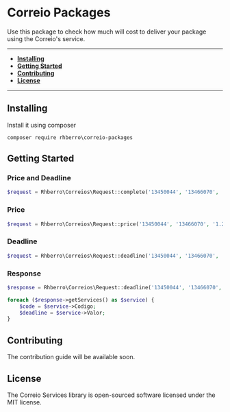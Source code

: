# Correio Packages

Use this package to check how much will cost to deliver your package using the Correio's service.

---

- [**Installing**](#installing)
- [**Getting Started**](#getting-started)
- [**Contributing**](#contributing)
- [**License**](#license)

---

## Installing

Install it using composer

```
composer require rhberro\correio-packages
```

## Getting Started

### Price and Deadline

```php
$request = Rhberro\Correios\Request::complete('13450044', '13466070', '1.2', '16', '21.8', '15.0', '15.0', '40010');
```

### Price

```php
$request = Rhberro\Correios\Request::price('13450044', '13466070', '1.2', '16', '21.8', '15.0', '15.0', '40010');
```

### Deadline

```php
$request = Rhberro\Correios\Request::deadline('13450044', '13466070', '40010');
```

### Response

```php
$response = Rhberro\Correios\Request::deadline('13450044', '13466070', '40010');

foreach ($response->getServices() as $service) {
    $code = $service->Codigo;
    $deadline = $service->Valor;
}
```

## Contributing

The contribution guide will be available soon.

## License

The Correio Services library is open-sourced software licensed under the MIT license.
